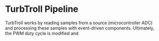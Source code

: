 # TurbTroll Pipeline
TurbTroll works by reading samples from a source (microcontroller ADC) and processing these samples with event-driven components. Ultimately, the PWM duty cycle is modified and 